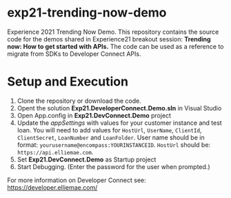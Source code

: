 # exp21-trending-now-demo
Experience 2021 Trending Now Demo.
This repository contains the source code for the demos shared in Experience21 breakout session: **Trending now: How to get started with APIs.** The code can be used as a reference to migrate from SDKs to Developer Connect APIs.

# Setup and Execution
1. Clone the repository or download the code.
2. Opent the solution **Exp21.DeveloperConnect.Demo.sln** in Visual Studio
3. Open App.config in **Exp21.DevConnect.Demo** project
4. Update the *appSettings* with values for your customer instance and test loan. You will need to add values for `HostUrl`, `UserName`, `ClientId`, `ClientSecret`, `LoanNumber` and `LoanFolder`. User name should be in format: `yourusername@encompass:YOURINSTANCEID`. `HostUrl` should be: `https://api.elliemae.com`.
5. Set **Exp21.DevConnect.Demo** as Startup project
6. Start Debugging. (Enter the password for the user when prompted.)

For more information on Developer Connect see: https://developer.elliemae.com/
